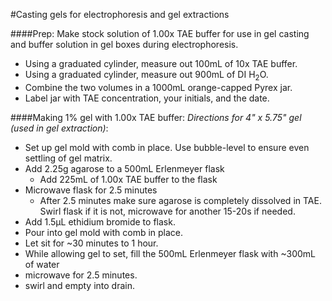 #Casting gels for electrophoresis and gel extractions

####Prep: Make stock solution of 1.00x TAE buffer for use in gel casting and buffer solution in gel boxes during electrophoresis.
  * Using a graduated cylinder, measure out 100mL of 10x TAE buffer.
  * Using a graduated cylinder, measure out 900mL of DI H<sub>2</sub>O.
  * Combine the two volumes in a 1000mL orange-capped Pyrex jar.
  * Label jar with TAE concentration, your initials, and the date.

####Making 1% gel with 1.00x TAE buffer:
_Directions for 4" x 5.75" gel (used in gel extraction)_:
* Set up gel mold with comb in place. Use bubble-level to ensure even settling of gel matrix.
* Add 2.25g agarose to a 500mL Erlenmeyer flask  
  * Add 225mL of 1.00x TAE buffer to the flask  
* Microwave flask for 2.5 minutes 
  * After 2.5 minutes make sure agarose is completely dissolved in TAE. Swirl flask if it is not, microwave for another 15-20s if needed.  
* Add 1.5μL ethidium bromide to flask.  
* Pour into gel mold with comb in place.  
* Let sit for ~30 minutes to 1 hour.  
*  While allowing gel to set, fill the 500mL Erlenmeyer flask with ~300mL of water  
  * microwave for 2.5 minutes.  
  * swirl and empty into drain.  
